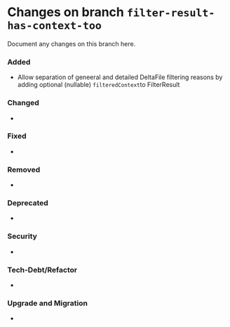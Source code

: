 # Changes on branch `filter-result-has-context-too`
Document any changes on this branch here.
### Added
- Allow separation of geneeral and detailed DeltaFile filtering reasons by adding optional (nullable) `filteredContext`to FilterResult

### Changed
- 

### Fixed
- 

### Removed
- 

### Deprecated
- 

### Security
- 

### Tech-Debt/Refactor
- 

### Upgrade and Migration
- 
